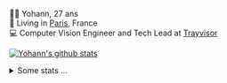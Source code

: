 <p>
  👨🏻 <bold>Yohann</bold>, 27 ans<br/>
  💼 Living in <a href="https://www.google.com/maps?q=paris">Paris</a>, France<br/>
  💻 Computer Vision Engineer and Tech Lead at <a href="https://trayvisor.com/">Trayvisor</a><br/>
</p>

<a href="https://github.com/anuraghazra/github-readme-stats"><img align="center" src="https://github-readme-stats-go94hl40s-yohann84l.vercel.app//api?username=yohann84L&show_icons=true&include_all_commits=true" alt="Yohann's github stats" /> </a>


<details>
  <summary>Some stats ...</summary><br/>
  

<!--START_SECTION:waka-->
![Code Time](http://img.shields.io/badge/Code%20Time-1%2C128%20hrs%203%20mins-blue)

![Profile Views](http://img.shields.io/badge/Profile%20Views-0-blue)

**🐱 My GitHub Data** 

> 📦 440.8 kB Used in GitHub's Storage 
 > 
> 🚫 Not Opted to Hire
 > 
> 📜 26 Public Repositories 
 > 
> 🔑 21 Private Repositories 
 > 
**I'm an Early 🐤** 

```text
🌞 Morning                17560 commits       ████████░░░░░░░░░░░░░░░░░   30.76 % 
🌆 Daytime                32492 commits       ██████████████░░░░░░░░░░░   56.92 % 
🌃 Evening                6897 commits        ███░░░░░░░░░░░░░░░░░░░░░░   12.08 % 
🌙 Night                  136 commits         ░░░░░░░░░░░░░░░░░░░░░░░░░   00.24 % 
```
📅 **I'm Most Productive on Wednesday** 

```text
Monday                   10729 commits       █████░░░░░░░░░░░░░░░░░░░░   18.79 % 
Tuesday                  10592 commits       █████░░░░░░░░░░░░░░░░░░░░   18.55 % 
Wednesday                12327 commits       █████░░░░░░░░░░░░░░░░░░░░   21.59 % 
Thursday                 11309 commits       █████░░░░░░░░░░░░░░░░░░░░   19.81 % 
Friday                   11015 commits       █████░░░░░░░░░░░░░░░░░░░░   19.30 % 
Saturday                 377 commits         ░░░░░░░░░░░░░░░░░░░░░░░░░   00.66 % 
Sunday                   736 commits         ░░░░░░░░░░░░░░░░░░░░░░░░░   01.29 % 
```


📊 **This Week I Spent My Time On** 

```text
🕑︎ Time Zone: Europe/Paris

💬 Programming Languages: 
YAML                     4 mins              █████████████████████████   100.00 % 

🔥 Editors: 
VS Code                  4 mins              █████████████████████████   100.00 % 

💻 Operating System: 
Mac                      4 mins              █████████████████████████   100.00 % 
```

**I Mostly Code in Python** 

```text
Python                   26 repos            ██████████████░░░░░░░░░░░   55.32 % 
Jupyter Notebook         4 repos             ██░░░░░░░░░░░░░░░░░░░░░░░   08.51 % 
JavaScript               3 repos             ██░░░░░░░░░░░░░░░░░░░░░░░   06.38 % 
HTML                     2 repos             █░░░░░░░░░░░░░░░░░░░░░░░░   04.26 % 
Shell                    1 repo              █░░░░░░░░░░░░░░░░░░░░░░░░   02.13 % 
```




 Last Updated on 10/07/2024 00:33:34 UTC
<!--END_SECTION:waka-->

